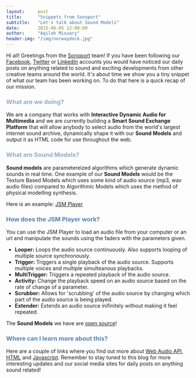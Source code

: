 ```yaml
---
layout:     post
title:      "Snippets from Sonoport"
subtitle:   "Let's talk about Sound Models"
date:       2015-06-05 12:00:00
author:     "Aqilah Misuary"
header-img: "/img/norwaydock.jpg"
---
```


<p>Hi all! Greetings from the <a href="http://sonoport.com/">Sonoport</a> team! If you have been following our <a href="https://www.facebook.com/sonoport">Facebook</a>, <a href="https://twitter.com/sonoport">Twitter</a> or <a href="https://www.linkedin.com/company/sonoport-asia-pte-ltd">LinkedIn</a> accounts you would have noticed our daily posts on anything related to sound and exciting developments from other creative teams around the world. It's about time we show you a tiny snippet of what our team has been working on. To do that here is a quick recap of our mission.</p>

<font color="#94ABC1"><h3>What are we doing?</h3></font>

<p>We are a company that works with <b>Interactive Dynamic Audio for Multimedia</b> and we are currently building a <b>Smart Sound Exchange Platform</b> that will allow anybody to select audio from the world's largest internet sound archive, dynamically shape it with our <b>Sound Models</b> and output it as HTML code for use throughout the web.</p>

<font color="#94ABC1"><h3>What are Sound Models?</h3></font>

<p><b>Sound models</b> are parametereized algorithms which generate dynamic sounds in real time. One example of our <b>Sound Models</b> would be the Texture Based Models which uses some kind of audio source (mp3, wav audio files) compared to Algorithmic Models which uses the method of physical modelling synthesis.</p>

<p>Here is an example: <a href="http://sonoport.github.io/jsmplayer/">JSM Player</a></p>

<font color="#5680B0"><h3>How does the JSM Player work?</h3></font>

<p>You can use the JSM Player to load an audio file from your computer or an url and manipulate the sounds using the faders with the parameters given.</p>

<ul>
  <li><b>Looper:</b> Loops the audio source continuously. Also supports looping of multiple source synchronously.</li>
  <li><b>Trigger:</b> Triggers a single playback of the audio source. Supports multiple voices and multiple simulteanous playbacks.</li>
  <li><b>MultiTrigger:</b> Triggers a repeated playback of the audio source.</li>
  <li><b>Activity:</b> Change the playback speed on an audio source based on the rate of change of a parameter.</li>
  <li><b>Scrubber:</b> Allows for 'scrubbing' of the audio source by changing which part of the audio source is being played.</li>
  <li><b>Extender:</b> Extends an audio source inifinitely without making it feel repeated.</li>
</ul>

<p>The <b>Sound Models</b> we have are <a href="https://github.com/sonoport/soundmodels">open source</a>!</p>

<font color="#5680B0"><h3>Where can I learn more about this?</h3></font>

<p>Here are a couple of links where you find out more about <a href="http://webaudio.github.io/web-audio-api/">Web Audio API</a>, <a href="https://developer.mozilla.org/en-US/docs/Web/HTML">HTML</a> and <a href="https://developer.mozilla.org/en-US/docs/Web/JavaScript">Javascript</a>. Remember to stay tuned to this blog for more interesting updates and our social media sites for daily posts on anything sound related!</p>